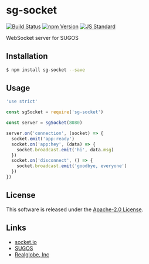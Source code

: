sg-socket
==========

<!---
This file is generated by ape-tmpl. Do not update manually.
--->

<!-- Badge Start -->
<a name="badges"></a>

[![Build Status][bd_travis_com_shield_url]][bd_travis_com_url]
[![npm Version][bd_npm_shield_url]][bd_npm_url]
[![JS Standard][bd_standard_shield_url]][bd_standard_url]

[bd_repo_url]: https://github.com/realglobe-Inc/sg-socket
[bd_travis_url]: http://travis-ci.org/realglobe-Inc/sg-socket
[bd_travis_shield_url]: http://img.shields.io/travis/realglobe-Inc/sg-socket.svg?style=flat
[bd_travis_com_url]: http://travis-ci.com/realglobe-Inc/sg-socket
[bd_travis_com_shield_url]: https://api.travis-ci.com/realglobe-Inc/sg-socket.svg?token=aeFzCpBZebyaRijpCFmm
[bd_license_url]: https://github.com/realglobe-Inc/sg-socket/blob/master/LICENSE
[bd_codeclimate_url]: http://codeclimate.com/github/realglobe-Inc/sg-socket
[bd_codeclimate_shield_url]: http://img.shields.io/codeclimate/github/realglobe-Inc/sg-socket.svg?style=flat
[bd_codeclimate_coverage_shield_url]: http://img.shields.io/codeclimate/coverage/github/realglobe-Inc/sg-socket.svg?style=flat
[bd_gemnasium_url]: https://gemnasium.com/realglobe-Inc/sg-socket
[bd_gemnasium_shield_url]: https://gemnasium.com/realglobe-Inc/sg-socket.svg
[bd_npm_url]: http://www.npmjs.org/package/sg-socket
[bd_npm_shield_url]: http://img.shields.io/npm/v/sg-socket.svg?style=flat
[bd_standard_url]: http://standardjs.com/
[bd_standard_shield_url]: https://img.shields.io/badge/code%20style-standard-brightgreen.svg

<!-- Badge End -->


<!-- Description Start -->
<a name="description"></a>

WebSocket server for SUGOS

<!-- Description End -->


<!-- Overview Start -->
<a name="overview"></a>



<!-- Overview End -->


<!-- Sections Start -->
<a name="sections"></a>

<!-- Section from "doc/guides/01.Installation.md.hbs" Start -->

<a name="section-doc-guides-01-installation-md"></a>

Installation
-----

```bash
$ npm install sg-socket --save
```


<!-- Section from "doc/guides/01.Installation.md.hbs" End -->

<!-- Section from "doc/guides/02.Usage.md.hbs" Start -->

<a name="section-doc-guides-02-usage-md"></a>

Usage
---------

```javascript
'use strict'

const sgSocket = require('sg-socket')

const server = sgSocket(8080)

server.on('connection', (socket) => {
  socket.emit('app:ready')
  socket.on('app:hey', (data) => {
    socket.broadcast.emit('hi', data.msg)
  })
  socket.on('disconnect', () => {
    socket.broadcast.emit('goodbye, everyone')
  })
})

```


<!-- Section from "doc/guides/02.Usage.md.hbs" End -->


<!-- Sections Start -->


<!-- LICENSE Start -->
<a name="license"></a>

License
-------
This software is released under the [Apache-2.0 License](https://github.com/realglobe-Inc/sg-socket/blob/master/LICENSE).

<!-- LICENSE End -->


<!-- Links Start -->
<a name="links"></a>

Links
------

+ [socket.io][socket_io_url]
+ [SUGOS][sugos_url]
+ [Realglobe, Inc][realglobe,_inc_url]

[socket_io_url]: https://github.com/socketio/socket.io#readme
[sugos_url]: https://github.com/realglobe-Inc/sugos
[realglobe,_inc_url]: http://realglobe.jp

<!-- Links End -->
